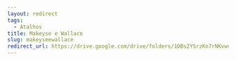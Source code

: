```yaml
---
layout: redirect
tags:
  - Atalhos
title: Makeyse e Wallace
slug: makeyseewallace
redirect_url: https://drive.google.com/drive/folders/1OBs2YSrzKn7rNKvwuAJGpRMrjW35iF6I?usp=drive_link
---
```

